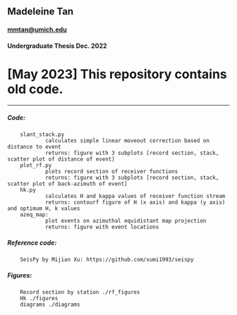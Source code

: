 ## Madeleine Tan 
#### mmtan@umich.edu
#### Undergraduate Thesis Dec. 2022

# [May 2023] This repository contains old code.
--------------------------------------- 
##### Code:
        slant_stack.py
                calculates simple linear moveout correction based on distance to event
                returns: figure with 3 subplots [record section, stack, scatter plot of distance of event]        
        plot_rf.py
                plots record section of receiver functions
                returns: figure with 3 subplots [record section, stack, scatter plot of back-azimuth of event]
        hk.py
                calculates H and kappa values of receiver function stream
                returns: contourf figure of H (x axis) and kappa (y axis) and optimum H, k values
        azeq_map:
                plot events on azimuthal equidistant map projection
                returns: figure with event locations
                

##### Reference code:
        SeisPy by Mijian Xu: https://github.com/xumi1993/seispy
        
##### Figures:
        Record section by station ./rf_figures
        Hk ./figures
        diagrams ./diagrams
        
        
